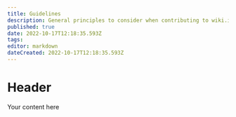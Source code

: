 ```yaml
---
title: Guidelines
description: General principles to consider when contributing to wiki.ietf.org
published: true
date: 2022-10-17T12:18:35.593Z
tags: 
editor: markdown
dateCreated: 2022-10-17T12:18:35.593Z
---
```


# Header
Your content here